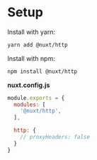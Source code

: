# Setup

Install with yarn:

```bash
yarn add @nuxt/http
```

Install with npm:

```bash
npm install @nuxt/http
```

**nuxt.config.js**

```js
module.exports = {
  modules: [
    '@nuxt/http',
  ],

  http: {
    // proxyHeaders: false
  }
}
```
